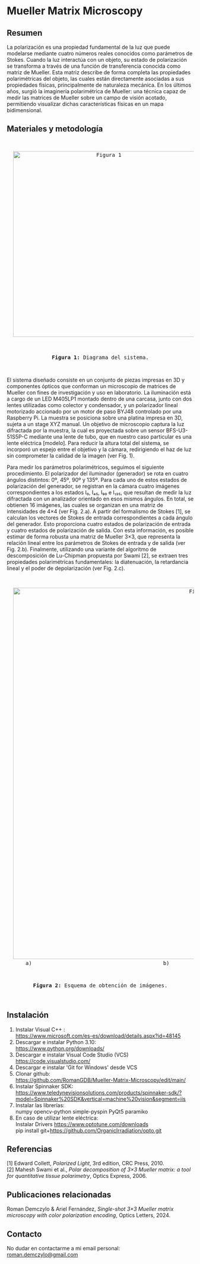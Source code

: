 # Mueller Matrix Microscopy

## Resumen

La polarización es una propiedad fundamental de la luz que puede modelarse mediante cuatro números reales conocidos como parámetros de Stokes. Cuando la luz interactúa con un objeto, su estado de polarización se transforma a través de una función de transferencia conocida como matriz de Mueller. Esta matriz describe de forma completa las propiedades polarimétricas del objeto, las cuales están directamente asociadas a sus propiedades físicas, principalmente de naturaleza mecánica. En los últimos años, surgió la imaginería polarimétrica de Mueller: una técnica capaz de medir las matrices de Mueller sobre un campo de visión acotado, permitiendo visualizar dichas características físicas en un mapa bidimensional.

## Materiales y metodología

<pre>
<p align="center">
  <img src="https://github.com/user-attachments/assets/9980bfc1-0515-4bea-8e9e-1b88e3ccab17" alt="Figura 1" width="500"/>
</p>
<p align="center"><b>Figura 1:</b> Diagrama del sistema.</p>
</pre>

El sistema diseñado consiste en un conjunto de piezas impresas en 3D y componentes ópticos que conforman un microscopio de matrices de Mueller con fines de investigación y uso en laboratorio. La iluminación está a cargo de un LED M405LP1 montado dentro de una carcasa, junto con dos lentes utilizadas como colector y condensador, y un polarizador lineal motorizado accionado por un motor de paso BYJ48 controlado por una Raspberry Pi. La muestra se posiciona sobre una platina impresa en 3D, sujeta a un stage XYZ manual. Un objetivo de microscopio captura la luz difractada por la muestra, la cual es proyectada sobre un sensor BFS-U3-51S5P-C mediante una lente de tubo, que en nuestro caso particular es una lente eléctrica [modelo]. Para reducir la altura total del sistema, se incorporó un espejo entre el objetivo y la cámara, redirigiendo el haz de luz sin comprometer la calidad de la imagen (ver Fig. 1).

Para medir los parámetros polarimétricos, seguimos el siguiente procedimiento. El polarizador del iluminador (generador) se rota en cuatro ángulos distintos: 0º, 45º, 90º y 135º. Para cada uno de estos estados de polarización del generador, se registran en la cámara cuatro imágenes correspondientes a los estados I₀, I₄₅, I₉₀ e I₁₃₅, que resultan de medir la luz difractada con un analizador orientado en esos mismos ángulos. En total, se obtienen 16 imágenes, las cuales se organizan en una matriz de intensidades de 4×4 (ver Fig. 2.a). A partir del formalismo de Stokes [1], se calculan los vectores de Stokes de entrada correspondientes a cada ángulo del generador. Esto proporciona cuatro estados de polarización de entrada y cuatro estados de polarización de salida. Con esta información, es posible estimar de forma robusta una matriz de Mueller 3×3, que representa la relación lineal entre los parámetros de Stokes de entrada y de salida (ver Fig. 2.b). Finalmente, utilizando una variante del algoritmo de descomposición de Lu-Chipman propuesta por Swami [2], se extraen tres propiedades polarimétricas fundamentales: la diatenuación, la retardancia lineal y el poder de depolarización (ver Fig. 2.c).

<pre>
<p align="center">
  <img src="https://github.com/user-attachments/assets/7dd99bf4-1808-44a7-851d-41973c3cf440" alt="Figura 2" width="1000"/>
      a)                                          b)                                          c)
</p>  
<p align="center"><b>Figura 2:</b> Esquema de obtención de imágenes.</p>
</pre>

## Instalación

1) Instalar Visual C++ :  
https://www.microsoft.com/es-es/download/details.aspx?id=48145  
3) Descargar e instalar Python 3.10:  
https://www.python.org/downloads/  
5) Descargar e instalar Visual Code Studio (VCS)  
https://code.visualstudio.com/  
7) Descargar e instalar 'Git for Windows' desde VCS  
8) Clonar github:  
https://github.com/RomanGDB/Mueller-Matrix-Microscopy/edit/main/  
10) Instalar Spinnaker SDK:  
https://www.teledynevisionsolutions.com/products/spinnaker-sdk/?model=Spinnaker%20SDK&vertical=machine%20vision&segment=iis  
11) Instalar las librerías:  
numpy opencv-python simple-pyspin PyQt5 paramiko  
12) En caso de utilizar lente eléctrica:  
Instalar Drivers https://www.optotune.com/downloads  
pip install git+https://github.com/OrganicIrradiation/opto.git  

## Referencias

[1] Edward Collett, *Polarized Light*, 3rd edition, CRC Press, 2010.  
[2] Mahesh Swami et al., *Polar decomposition of 3×3 Mueller matrix: a tool for quantitative tissue polarimetry*, Optics Express, 2006.

## Publicaciones relacionadas

Roman Demczylo & Ariel Fernández, *Single-shot 3×3 Mueller matrix microscopy with color polarization encoding*, Optics Letters, 2024.  

## Contacto
No dudar en contactarme a mi email personal:  
roman.demczylo@gmail.com
